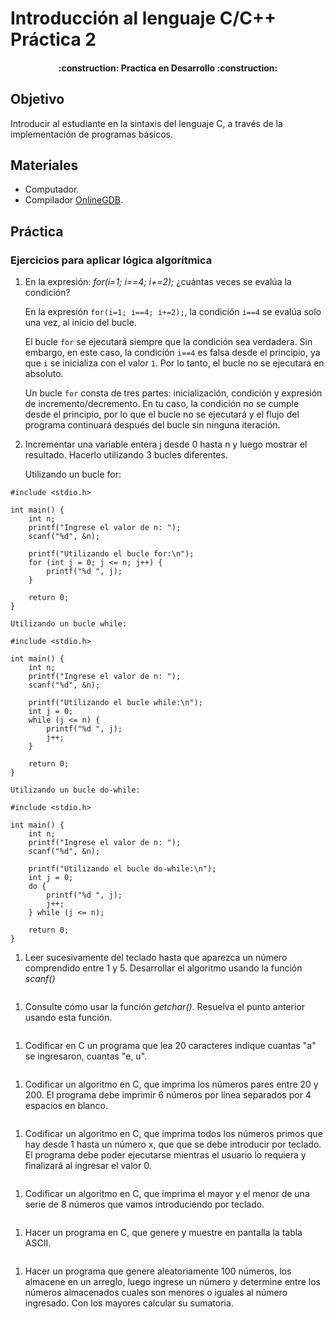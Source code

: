 # Introducción al lenguaje C/C++ Práctica 2

<h4 align="center">
:construction: Practica en Desarrollo :construction:
</h4>

## Objetivo

Introducir al estudiante en la sintaxis del lenguaje C, a través de la implementación de programas básicos.

## Materiales

- Computador.
- Compilador [OnlineGDB](https://www.onlinegdb.com/online_c_compiler).


## Práctica

### **Ejercicios para aplicar lógica algorítmica**

1. En la expresión: *for(i=1; i==4; i+=2);* ¿cuántas veces se evalúa la condición?

    En la expresión `for(i=1; i==4; i+=2);`, la condición `i==4` se evalúa solo una vez, al inicio del bucle. 

    El bucle `for` se ejecutará siempre que la condición sea verdadera. Sin embargo, en este caso, la condición `i==4` es falsa desde el principio, ya que `i` se inicializa con el valor `1`. Por lo tanto, el bucle no se ejecutará en absoluto.

    Un bucle `for` consta de tres partes: inicialización, condición y expresión de incremento/decremento. En tu caso, la condición no se cumple desde el principio, por lo que el bucle no se ejecutará y el flujo del programa continuará después del bucle sin ninguna iteración.


1. Incrementar una variable entera j desde 0 hasta n y luego mostrar el resultado.
Hacerlo utilizando 3 bucles diferentes. 

    Utilizando un bucle for:
~~~
#include <stdio.h>

int main() {
    int n;
    printf("Ingrese el valor de n: ");
    scanf("%d", &n);

    printf("Utilizando el bucle for:\n");
    for (int j = 0; j <= n; j++) {
        printf("%d ", j);
    }

    return 0;
}
~~~

    Utilizando un bucle while:

~~~
#include <stdio.h>

int main() {
    int n;
    printf("Ingrese el valor de n: ");
    scanf("%d", &n);

    printf("Utilizando el bucle while:\n");
    int j = 0;
    while (j <= n) {
        printf("%d ", j);
        j++;
    }

    return 0;
}

~~~

    Utilizando un bucle do-while:

~~~
#include <stdio.h>

int main() {
    int n;
    printf("Ingrese el valor de n: ");
    scanf("%d", &n);

    printf("Utilizando el bucle do-while:\n");
    int j = 0;
    do {
        printf("%d ", j);
        j++;
    } while (j <= n);

    return 0;
}

~~~


1. Leer sucesivamente del teclado hasta que aparezca un número comprendido entre 1 y 5. Desarrollar el algoritmo usando la función *scanf()*
~~~
~~~

1. Consulte cómo usar la función *getchar()*. Resuelva el punto anterior usando esta función. 
~~~
~~~

1. Codificar en C un programa que lea 20 caracteres indique cuantas "a" se ingresaron, cuantas "e, u".
~~~
~~~

1. Codificar un algoritmo en C, que imprima los números pares entre 20 y 200. El programa debe imprimir 6 números por línea separados por 4 espacios en blanco.
~~~
~~~

1. Codificar un algoritmo en C, que imprima todos los números primos que hay desde 1 hasta un número x, que que se debe introducir por teclado. El programa debe poder ejecutarse mientras el usuario lo requiera y finalizará al ingresar el valor 0.
~~~
~~~

1. Codificar un algoritmo en C, que imprima el mayor y el menor de una serie de 8 números que vamos introduciendo por teclado.
~~~
~~~

1. Hacer un programa en C, que genere y muestre en pantalla la tabla ASCII.
~~~
~~~

1. Hacer un programa que genere aleatoriamente 100 números, los almacene en un arreglo, luego ingrese un número y determine entre los números almacenados cuales son menores o iguales al número ingresado. Con los mayores calcular su sumatoria.
~~~
~~~